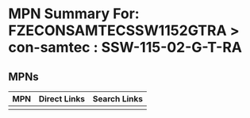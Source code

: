 



# MPN Summary For: FZECONSAMTECSSW1152GTRA > con-samtec : SSW-115-02-G-T-RA

## MPNs
  

|MPN|Direct Links|Search Links|
| :--- | :--- | :--- |
||||
